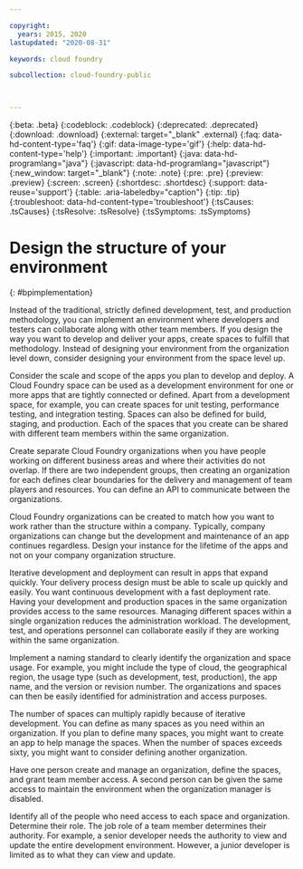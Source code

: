 ```yaml
---

copyright:
  years: 2015, 2020
lastupdated: "2020-08-31"

keywords: cloud foundry

subcollection: cloud-foundry-public



---
```




{:beta: .beta}
{:codeblock: .codeblock}
{:deprecated: .deprecated}
{:download: .download}
{:external: target="_blank" .external}
{:faq: data-hd-content-type='faq'}
{:gif: data-image-type='gif'}
{:help: data-hd-content-type='help'}
{:important: .important}
{:java: data-hd-programlang="java"}
{:javascript: data-hd-programlang="javascript"}
{:new_window: target="_blank"}
{:note: .note}
{:pre: .pre}
{:preview: .preview}
{:screen: .screen}
{:shortdesc: .shortdesc}
{:support: data-reuse='support'}
{:table: .aria-labeledby="caption"}
{:tip: .tip}
{:troubleshoot: data-hd-content-type='troubleshoot'}
{:tsCauses: .tsCauses}
{:tsResolve: .tsResolve}
{:tsSymptoms: .tsSymptoms}


# Design the structure of your environment
{: #bpimplementation}



Instead of the traditional, strictly defined development, test, and production methodology, you can implement an environment where developers and testers can collaborate along with other team members. If you design the way you want to develop and deliver your apps, create spaces to fulfill that methodology. Instead of designing your environment from the organization level down, consider designing your environment from the space level up.

Consider the scale and scope of the apps you plan to develop and deploy. A Cloud Foundry space can be used as a development environment for one or more apps that are tightly connected or defined. Apart from a development space, for example, you can create spaces for unit testing, performance testing, and integration testing. Spaces can also be defined for build, staging, and production. Each of the spaces that you create can be shared with different team members within the same organization.

Create separate Cloud Foundry organizations when you have people working on different business areas and where their activities do not overlap. If there are two independent groups, then creating an organization for each defines clear boundaries for the delivery and management of team players and resources. You can define an API to communicate between the organizations.

Cloud Foundry organizations can be created to match how you want to work rather than the structure within a company. Typically, company organizations can change but the development and maintenance of an app continues regardless. Design your instance for the lifetime of the apps and not on your company organization structure.

Iterative development and deployment can result in apps that expand quickly. Your delivery process design must be able to scale up quickly and easily. You want continuous development with a fast deployment rate. Having your development and production spaces in the same organization provides access to the same resources. Managing different spaces within a single organization reduces the administration workload. The development, test, and operations personnel can collaborate easily if they are working within the same organization.

Implement a naming standard to clearly identify the organization and space usage. For example, you might include the type of cloud, the geographical region, the usage type (such as development, test, production), the app name, and the version or revision number. The organizations and spaces can then be easily identified for administration and access purposes.  

The number of spaces can multiply rapidly because of iterative development. You can define as many spaces as you need within an organization. If you plan to define many spaces, you might want to create an app to help manage the spaces. When the number of spaces exceeds sixty, you might want to consider defining another organization.

Have one person create and manage an organization, define the spaces, and grant team member access. A second person can be given the same access to maintain the environment when the organization manager is disabled.  

Identify all of the people who need access to each space and organization. Determine their role. The job role of a team member determines their authority. For example, a senior developer needs the authority to view and update the entire development environment. However, a junior developer is limited as to what they can view and update.


